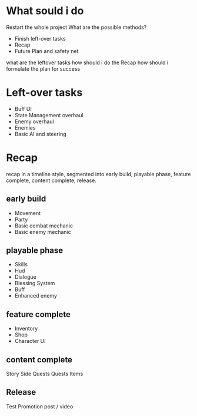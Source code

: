 # What sould i do
Restart the whole project
What are the possible methods?
- Finish left-over tasks
- Recap
- Future Plan and safety net

what are the leftover tasks
how should i do the Recap
how should i formulate the plan for success

# Left-over tasks
- Buff UI
- State Management overhaul
- Enemy overhaul
- Enemies
- Basic AI and steering

# Recap
recap in a timeline style, segmented into early build, playable phase, feature complete, content complete, release.

## early build
- Movement
- Party
- Basic combat mechanic
- Basic enemy mechanic

## playable phase
- Skills
- Hud
- Dialogue
- Blessing System
- Buff
- Enhanced enemy

## feature complete
- Inventory
- Shop
- Character UI

## content complete
Story
Side Quests
Quests
Items

## Release
Test
Promotion
post / video
